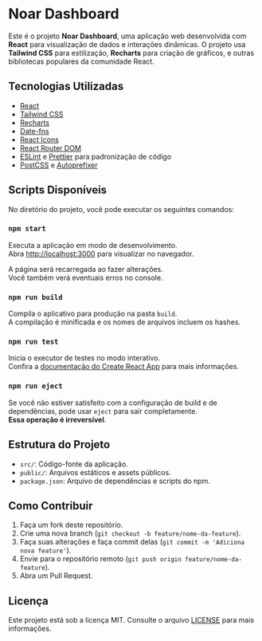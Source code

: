 # Noar Dashboard

Este é o projeto **Noar Dashboard**, uma aplicação web desenvolvida com **React** para visualização de dados e interações dinâmicas. O projeto usa **Tailwind CSS** para estilização, **Recharts** para criação de gráficos, e outras bibliotecas populares da comunidade React.

## Tecnologias Utilizadas

- [React](https://reactjs.org/)
- [Tailwind CSS](https://tailwindcss.com/)
- [Recharts](https://recharts.org/)
- [Date-fns](https://date-fns.org/)
- [React Icons](https://react-icons.github.io/react-icons/)
- [React Router DOM](https://reactrouter.com/)
- [ESLint](https://eslint.org/) e [Prettier](https://prettier.io/) para padronização de código
- [PostCSS](https://postcss.org/) e [Autoprefixer](https://github.com/postcss/autoprefixer)

## Scripts Disponíveis

No diretório do projeto, você pode executar os seguintes comandos:

### `npm start`

Executa a aplicação em modo de desenvolvimento.\
Abra [http://localhost:3000](http://localhost:3000) para visualizar no navegador.

A página será recarregada ao fazer alterações.\
Você também verá eventuais erros no console.

### `npm run build`

Compila o aplicativo para produção na pasta `build`.\
A compilação é minificada e os nomes de arquivos incluem os hashes.

### `npm run test`

Inicia o executor de testes no modo interativo.\
Confira a [documentação do Create React App](https://facebook.github.io/create-react-app/docs/running-tests) para mais informações.

### `npm run eject`

Se você não estiver satisfeito com a configuração de build e de dependências, pode usar `eject` para sair completamente.\
**Essa operação é irreversível**.

## Estrutura do Projeto

- `src/`: Código-fonte da aplicação.
- `public/`: Arquivos estáticos e assets públicos.
- `package.json`: Arquivo de dependências e scripts do npm.

## Como Contribuir

1. Faça um fork deste repositório.
2. Crie uma nova branch (`git checkout -b feature/nome-da-feature`).
3. Faça suas alterações e faça commit delas (`git commit -m 'Adiciona nova feature'`).
4. Envie para o repositório remoto (`git push origin feature/nome-da-feature`).
5. Abra um Pull Request.

## Licença

Este projeto está sob a licença MIT. Consulte o arquivo [LICENSE](LICENSE) para mais informações.
